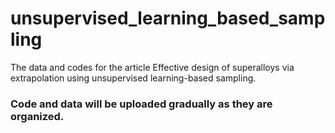 # unsupervised_learning_based_sampling
The data and codes for the article Effective design of superalloys via extrapolation using unsupervised learning-based sampling.
### Code and data will be uploaded gradually as they are organized.
